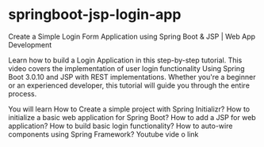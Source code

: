 # springboot-jsp-login-app

Create a Simple Login Form Application using Spring Boot & JSP | Web App Development

Learn how to build a Login Application in this step-by-step tutorial. This video covers the implementation of user login functionality Using Spring Boot 3.0.10 and JSP with REST implementations. Whether you're a beginner or an experienced developer, this tutorial will guide you through the entire process.

You will learn
How to Create a simple project with Spring Initializr?
How to initialize a basic web application for Spring Boot?
How to add a JSP for web application?
How to build basic login functionality?
How to auto-wire components using Spring Framework?
Youtube vide o link
